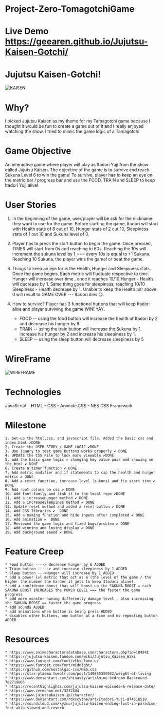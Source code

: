 # Project-Zero-TomagotchiGame
# Live Demo https://geearen.github.io/Jujutsu-Kaisen-Gotchi/

# Jujutsu Kaisen-Gotchi!

![KAISEN](https://occ-0-1723-1722.1.nflxso.net/dnm/api/v6/LmEnxtiAuzezXBjYXPuDgfZ4zZQ/AAAABenF3_UnaazjvWtxJrkgO66DOTKiMqaHO4kWi1Hs5T2HmCtjwVopytB2Vk9mdqe_IitU3BwvUSsMmxckw9BdVUtNmJQQt9e0RBqV.png?r=1e9)

# Why?
I picked Jujutsu Kaisen as my theme for my Tamagotchi game because I thought it would be fun to create a game out of it and I really enjoyed watching the show. I tried to mimic the game logic of a Tamagotchi.

# Game Objective
An interactive game where player will play as Itadori Yuji from the show called Jujutsu Kaisen. The objective of the game is to survive and reach Sukuna Level 6 to win the game! To survive, player has to keep an eye on the metric bar / progress bar and use the FOOD, TRAIN and SLEEP to keep Itadori Yuji alive!

# User Stories
1.  In the beginning of the game, user/player will be ask for the nickname they want to use for the game. Before starting the game, Itadori will start with Health stats of 8 out of 10, Hunger stats of 2 out 10, Sleepiness stats of 1 out 10 and Sukuna level of 0. 

2. Player has to press the start button to begin the game. Once pressed, TIMER will start from 0s and reaching to 60s. Reaching the 10s will increment the sukuna level by 1 === every 10s is equal to +1 Sukuna. Reaching 10 Sukuna, the player wins the game! or beat the game.

3. Things to keep an eye for is the Health, Hunger and Sleepiness stats. Once the game begins, Each metric will fluctuate respective to time. Hunger will increase  over time , once it reaches 10/10 Hunger - Health will decrease by 1. Same thing goes for sleepiness, reaching 10/10 Sleepiness - Health decrease by 1.  Unable to keep the Health bar above 0 will result to GAME OVER --- Itadori dies 😔.

4. How to survive? Player has 3 functional buttons that will keep Itadori alive and player surviving the game WIN! YAY. 
    - FOOD -- using the food button will increase the health of Itadori by 2 and decrease his hunger by 6.
    - TRAIN -- using the train button will increase the Sukuna by 1, increase his hunger by 2 and increase his sleepiness by 1.
    - SLEEP -- using the sleep button will decrease sleepiness by 5




# WireFrame 
![WIREFRAME](https://i.imgur.com/cN9tW1w.png)

# Technologies 
JavaScript - HTML - CSS - Animate.CSS - NES CSS Framework 
# Milestone

    1. Set-up the html,css, and javascript file. Added the basic css and index.html ✔️DONE
    2. Create the USER STORY / GAME LOGIC ✔️DONE
    3. Use jquery to test game buttons works properly ✔️ DONE
    4. UPDATE the CSS File to look more viewable ✔️DONE
    5. add the basic game logic = changing key value pair and showing on the html ✔️ DONE
    6. Create a timer function ✔️ DONE
    7. Add metric modifier and if statements to cap the health and hunger metric ✔️ DONE
    8. Add a reset function, increase level (sukuna) and fix start time ✔️ DONE
    9. Add root colors on css ✔️ DONE
    10. Add font-family and link it to the local repo ✔️DONE
    11. Add a increaseHunger method ✔️ DONE
    12. Add a increaseSleepines method ✔️ DONE
    13. Update reset method and added a reset button ✔️ DONE
    14. Add CSS libraries ✔️  DONE
    15. Add a naming function and hide inputs after completed ✔️ DONE
    16. Add animation ✔️  DONE
    17. Reviewed the game logic and fixed bugs/problem ✔️ DONE
    18. Add winning and losing display ✔️ DONE
    19. Add background sound ✔️ DONE

# Feature Creep
    * Food button ----> decrease hunger by 6 ADDED
    * Train button -----> and increase sleepiness by 1 ADDED
    * Sleep button --->Hunger will increase by 1 ADDED
    * add a power lvl metric that act as a (the level of the game / the higher the number the harder it gets to keep Itadori alive)
    * add a confidence boost that will boost up the SAKUNA BOOST = each SAKUNA BOOST INCREASES the POWER LEVEL === the faster the game progress
    * add more monster having differently damage level , also increasing the SAKUNA BOOST == faster the game progress
    * add sounds ADDED
    * add animations when button is being press ADDED 
    * disables other buttons, one button at a time and no repeating button ADDED

# Resources
    * https://www.animecharactersdatabase.com/characters.php?id=104841
    * https://jujutsu-kaisen.fandom.com/wiki/Jujutsu_Kaisen_Wiki
    * https://www.fontget.com/font/vtks-love-u/
    * https://www.fontget.com/font/midnight/
    * https://github.com/nostalgic-css/NES.css
    * https://star-plasma.tumblr.com/post/149855350982/weight-of-living
    * https://www.deviantart.com/shinasty/art/Anime-bedroom-Backround-782719886
    * https://recenthighlights.com/jujutsu-kaisen-episode-6-release-date/
    * https://www.zerochan.net/3232404
    * https://www.jujutsukaisen.jp/character/
    * https://www.deviantart.com/rdxscythe/art/Itadori-Yuji-874618518
    * https://soundcloud.com/kyzuu/jujutsu-kaisen-ending-lost-in-paradise-feat-aklo-slowed-and-reverb
